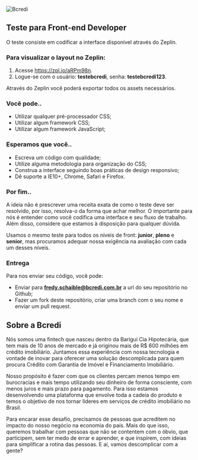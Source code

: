 ![Bcredi](https://www.bcredi.com.br/assets_b2c/frontend_mocks/logo_bcredi-66c81996b2d21efc5c38327b35e2cf89e64bbe3f2fc05b2005b54647f91d9402.svg "Bcredi")

## Teste para Front-end Developer

O teste consiste em codificar a interface disponível através do Zeplin.

### Para visualizar o layout no Zeplin:

1. Acesse https://zpl.io/aRPm98n.
2. Logue-se com o usuário: **testebcredi**, senha: **testebcredi123**.

Através do Zeplin você poderá exportar todos os assets necessários.

### Você pode..

* Utilizar qualquer pré-processador CSS; 
* Utilizar algum framework CSS;
* Utilizar algum framework JavaScript;

### Esperamos que você..

* Escreva um código com qualidade;
* Utilize alguma metodologia para organização do CSS;
* Construa a interface seguindo boas práticas de design responsivo;
* Dê suporte a IE10+, Chrome, Safari e Firefox.

### Por fim..

A ideia não é prescrever uma receita exata de como o teste deve ser resolvido, por isso, resolva-o da forma que achar melhor. O importante para nós é entender como você codifica uma interface e seu fluxo de trabalho. Além disso, considere que estamos à disposição para qualquer dúvida.

Usamos o mesmo teste para todos os níveis de front: **junior**, **pleno** e **senior**, mas procuramos adequar nossa exigência na avaliação com cada um desses níveis.

### Entrega

Para nos enviar seu código, você pode:

* Enviar para **fredy.schaible@bcredi.com.br**  a url do seu repositório no Github;
* Fazer um fork deste repositório, criar uma branch com o seu nome e enviar um pull request.

## Sobre a Bcredi

Nós somos uma fintech que nasceu dentro da Barigui Cia Hipotecária, que tem mais de 10 anos de mercado e já originou mais de R$ 600 milhões em crédito imobiliário. Juntamos essa experiência com nossa tecnologia e vontade de inovar para oferecer uma solução descomplicada para quem procura Crédito com Garantia de Imóvel e Financiamento Imobiliário. 

Nosso propósito é fazer com que os clientes percam menos tempo em burocracias e mais tempo utilizando seu dinheiro de forma consciente, com menos juros e mais prazo para pagamento. Para isso estamos desenvolvendo uma plataforma que envolve toda a cadeia do produto e temos o objetivo de nos tornar líderes em serviços de crédito imobiliário no Brasil.

Para encarar esse desafio, precisamos de pessoas que acreditem no impacto do nosso negócio na economia do país. Mais do que isso, queremos trabalhar com pessoas que não se contentem com o óbvio, que participem, sem ter medo de errar e aprender, e que inspirem, com ideias para simplificar a rotina das pessoas. E aí, vamos descomplicar com a gente?
